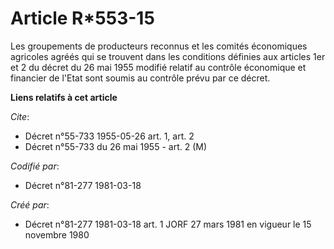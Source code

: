 # Article R*553-15

Les groupements de producteurs reconnus et les comités économiques agricoles agréés qui se trouvent dans les conditions
définies aux articles 1er et 2 du décret du 26 mai 1955 modifié relatif au contrôle économique et financier de l'Etat sont
soumis au contrôle prévu par ce décret.

**Liens relatifs à cet article**

_Cite_:

  - Décret n°55-733 1955-05-26 art. 1, art. 2
  - Décret n°55-733 du 26 mai 1955 - art. 2 (M)

_Codifié par_:

  - Décret n°81-277 1981-03-18

_Créé par_:

  - Décret n°81-277 1981-03-18 art. 1 JORF 27 mars 1981 en vigueur le 15 novembre 1980
